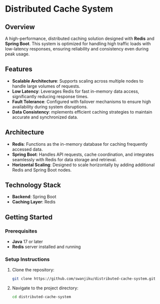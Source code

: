 # Distributed Cache System

## Overview
A high-performance, distributed caching solution designed with **Redis** and **Spring Boot**. This system is optimized for handling high traffic loads with low-latency responses, ensuring reliability and consistency even during peak usage.

## Features
- **Scalable Architecture**: Supports scaling across multiple nodes to handle large volumes of requests.
- **Low Latency**: Leverages Redis for fast in-memory data access, significantly reducing response times.
- **Fault Tolerance**: Configured with failover mechanisms to ensure high availability during system disruptions.
- **Data Consistency**: mplements efficient caching strategies to maintain accurate and synchronized data.

## Architecture
- **Redis**: Functions as the in-memory database for caching frequently accessed data.
- **Spring Boot**: Handles API requests, cache coordination, and integrates seamlessly with Redis for data storage and retrieval.
- **Horizontal Scaling**: Designed to scale horizontally by adding additional Redis and Spring Boot nodes.

## Technology Stack
- **Backend**: Spring Boot
- **Caching Layer**: Redis

## Getting Started

### Prerequisites
- **Java** 17 or later
- **Redis** server installed and running

### Setup Instructions
1. Clone the repository:
   ```bash
   git clone https://github.com/swanjiku/distributed-cache-system.git
   ```
2. Navigate to the project directory:
   ```bash
   cd distributed-cache-system
   ```
